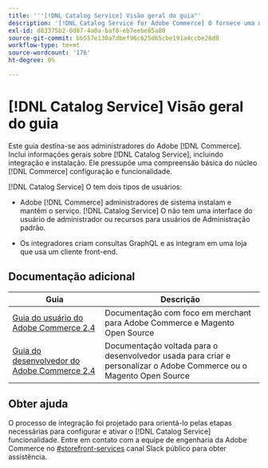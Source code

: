 ```yaml
---
title: '''[!DNL Catalog Service] Visão geral do guia"'
description: '[!DNL Catalog Service for Adobe Commerce] O fornece uma maneira de recuperar o conteúdo de Páginas de exibição de produto e Páginas de lista de produtos mais rapidamente do que as consultas GraphQL nativas da Adobe Commerce.'
exl-id: d83375b2-0d87-4a0a-baf8-eb7eebe85a80
source-git-commit: bb557e130a7dbef96c625d65cbe191a4ccbe26d0
workflow-type: tm+mt
source-wordcount: '176'
ht-degree: 0%

---
```


# [!DNL Catalog Service] Visão geral do guia

Este guia destina-se aos administradores do Adobe [!DNL Commerce]. Inclui informações gerais sobre [!DNL Catalog Service], incluindo integração e instalação. Ele pressupõe uma compreensão básica do núcleo [!DNL Commerce] configuração e funcionalidade.

[!DNL Catalog Service] O tem dois tipos de usuários:

* Adobe [!DNL Commerce] administradores de sistema instalam e mantêm o serviço. [!DNL Catalog Service] O não tem uma interface do usuário de administrador ou recursos para usuários de Administração padrão.

* Os integradores criam consultas GraphQL e as integram em uma loja que usa um cliente front-end.

## Documentação adicional

| Guia | Descrição |
|------ | ----------- |
| [Guia do usuário do Adobe Commerce 2.4](https://docs.magento.com/user-guide/) | Documentação com foco em merchant para Adobe Commerce e Magento Open Source |
| [Guia do desenvolvedor do Adobe Commerce 2.4](https://devdocs.magento.com/) | Documentação voltada para o desenvolvedor usada para criar e personalizar o Adobe Commerce ou o Magento Open Source |

## Obter ajuda

O processo de integração foi projetado para orientá-lo pelas etapas necessárias para configurar e ativar o [!DNL Catalog Service] funcionalidade. Entre em contato com a equipe de engenharia da Adobe Commerce no [#storefront-services](https://magentocommeng.slack.com/archives/C03HVPG8RS4) canal Slack público para obter assistência.
